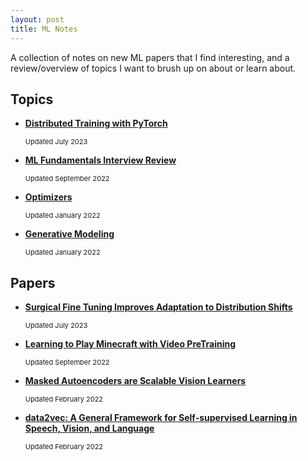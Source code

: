 ```yaml
---
layout: post
title: ML Notes
---
```

A collection of notes on new ML papers that I find interesting, and a review/overview of topics I want to brush up on about or learn about.

## Topics
<!-- * [**Video Understanding**](/notes/ml_notes/video)
    <div style=" font-size: 11px;">Updated February 2023</div> -->
* [**Distributed Training with PyTorch**](/notes/ml_notes/distributed)
    <div style=" font-size: 11px;">Updated July 2023</div>

* [**ML Fundamentals Interview Review**](/notes/ml_notes/interview_notes)
    <div style=" font-size: 11px;">Updated September 2022</div>

* [**Optimizers**](/notes/ml_notes/optimizers)
    <div style=" font-size: 11px;">Updated January 2022</div>

* [**Generative Modeling**](/notes/ml_notes/generative)
    <div style=" font-size: 11px;">Updated January 2022</div>

<!-- * [**Contrastive Learning**](/notes/ml_notes/contrastive)
    <div style=" font-size: 11px;">Updated December 2022</div> -->

## Papers
* [**Surgical Fine Tuning Improves Adaptation to Distribution Shifts**](/notes/ml_notes/surgical)
    <div style=" font-size: 11px;">Updated July 2023</div>

* [**Learning to Play Minecraft with Video PreTraining**](/notes/ml_notes/vpt)
    <div style=" font-size: 11px;">Updated September 2022</div>

* [**Masked Autoencoders are Scalable Vision Learners**](/notes/ml_notes/masked_autoencoders)
    <div style=" font-size: 11px;">Updated February 2022</div>

* [**data2vec: A General Framework for Self-supervised Learning in Speech, Vision, and Language**](/notes/ml_notes/data2vec)
    <div style=" font-size: 11px;">Updated February 2022</div>



